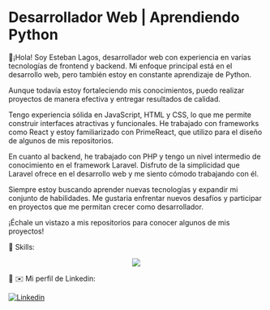 <!--
**Estebanlv06/Estebanlv06** is a ✨ _special_ ✨ repository because its `README.md` (this file) appears on your GitHub profile.

Here are some ideas to get you started:

- 🔭 I’m currently working on ...
- 🌱 I’m currently learning ...
- 👯 I’m looking to collaborate on ...
- 🤔 I’m looking for help with ...
- 💬 Ask me about ...
- 📫 How to reach me: ...
- 😄 Pronouns: ...
- ⚡ Fun fact: ...
-->



# Desarrollador Web | Aprendiendo Python
👋¡Hola! Soy Esteban Lagos, desarrollador web con experiencia en varias tecnologías de frontend y backend. Mi enfoque principal está en el desarrollo web, pero también estoy en constante aprendizaje de Python.

Aunque todavía estoy fortaleciendo mis conocimientos, puedo realizar proyectos de manera efectiva y entregar resultados de calidad.

Tengo experiencia sólida en JavaScript, HTML y CSS, lo que me permite construir interfaces atractivas y funcionales. He trabajado con frameworks como React y estoy familiarizado con PrimeReact, que utilizo para el diseño de algunos de mis repositorios.

En cuanto al backend, he trabajado con PHP y tengo un nivel intermedio de conocimiento en el framework Laravel. Disfruto de la simplicidad que Laravel ofrece en el desarrollo web y me siento cómodo trabajando con él.

Siempre estoy buscando aprender nuevas tecnologías y expandir mi conjunto de habilidades. Me gustaria enfrentar nuevos desafíos y participar en proyectos que me permitan crecer como desarrollador.

¡Échale un vistazo a mis repositorios para conocer algunos de mis proyectos!

:call_me_hand: Skills:

<p align="center">
  <a href="#">
    <img src="https://skillicons.dev/icons?i=html,css,js,react,php,laravel,mysql,git,github,py,vscode" />
  </a>
</p>

:love_you_gesture: :envelope: Mi perfil de Linkedin:

[![Linkedin](https://skillicons.dev/icons?i=linkedin)](https://www.linkedin.com/in/esteban-giovanni-lagos-villegas-bbaa2b210)


